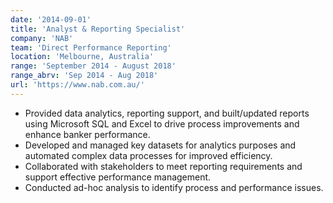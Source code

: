 ```yaml
---
date: '2014-09-01'
title: 'Analyst & Reporting Specialist'
company: 'NAB'
team: 'Direct Performance Reporting'
location: 'Melbourne, Australia'
range: 'September 2014 - August 2018'
range_abrv: 'Sep 2014 - Aug 2018'
url: 'https://www.nab.com.au/'
---
```


- Provided data analytics, reporting support, and built/updated reports using Microsoft SQL and Excel to drive process improvements and enhance banker performance.
- Developed and managed key datasets for analytics purposes and automated complex data processes for improved efficiency.
- Collaborated with stakeholders to meet reporting requirements and support effective performance management.
- Conducted ad-hoc analysis to identify process and performance issues.